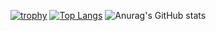 [![trophy](https://github-profile-trophy.vercel.app/?username=simonpirko&margin-w=15&margin-h=15)](https://github.com/ryo-ma/github-profile-trophy)
[![Top Langs](https://github-readme-stats.vercel.app/api/top-langs/?username=simonpirko&theme=tokyonight)](https://github.com/anuraghazra/github-readme-stats)
![Anurag's GitHub stats](https://github-readme-stats.vercel.app/api?username=simonpirko&show_icons=true&theme=tokyonight)
